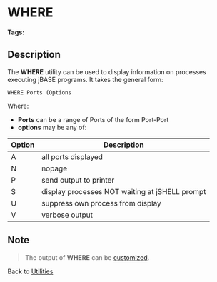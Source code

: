 # WHERE

<PageHeader />

**Tags:**
<badge text='display' vertical='middle' />
<badge text='output processing' vertical='middle' />

## Description

The **WHERE** utility can be used to display information on processes executing jBASE programs. It takes the general form:

```
WHERE Ports (Options
```

Where:

- **Ports** can be a range of Ports of the form Port-Port
- **options** may be any of:

| Option | Description |
| --- | --- |
| A | all ports displayed |
| N | nopage |
| P | send output to printer |
| S | display processes NOT waiting at jSHELL prompt |
| U | suppress own process from display |
| V | verbose output |

## Note

> The output of **WHERE** can be [customized](./../customizing-the-output-of-commands).

Back to [Utilities](./../utilities)

  
<PageFooter />
